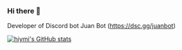 ### Hi there 👋

Developer of Discord bot Juan Bot (https://dsc.gg/juanbot)

[![hiymi's GitHub stats](https://github-readme-stats.vercel.app/api?username=hiymi_private=true)](https://github.com/hiymi/)
